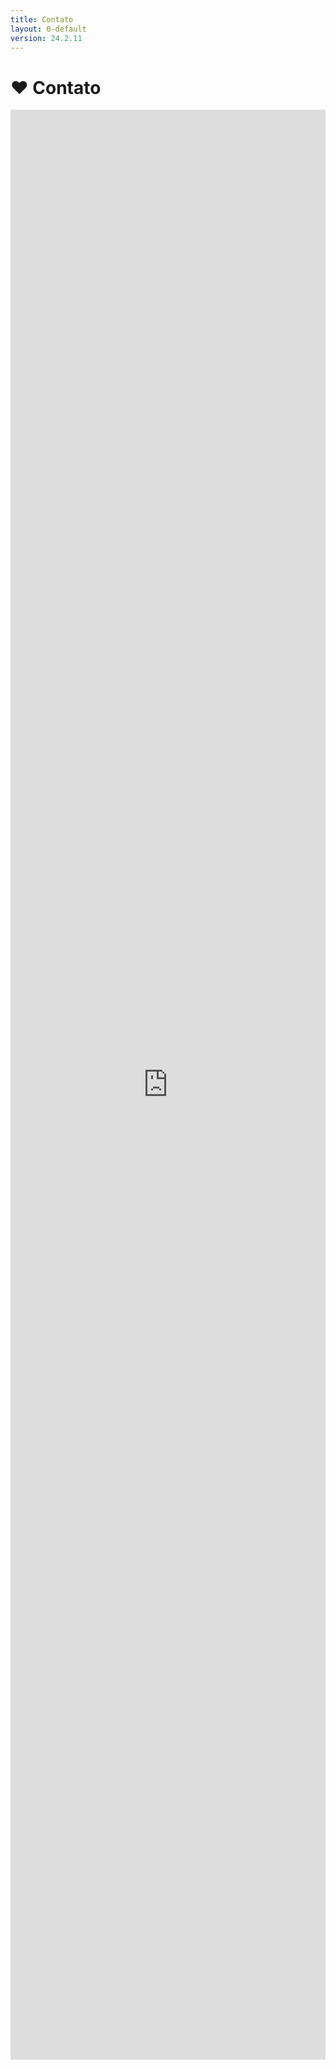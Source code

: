 ```yaml
---
title: Contato
layout: 0-default
version: 24.2.11
---
```


<head>
<link rel="manifest" href="../assets/pwa/site.webmanifest" />
<script src="../assets/js/push-engage.js"></script>
</head>

# <span class="emoji">❤️</span> Contato

<!--

## Notificações

Esta página lhe pedirá permissão para que possamos lhe mandar ocasionais notificações. Clique em <kbd>Sim</kbd> para consentir. Geralmente, você será notificado da adição de conteúdo novo ou correções.

O formato de tais notificações dependerá do sistema operacional do dispositivo em uso.

Obrigado pelo seu interesse e permissão!

---

-->

 <iframe src="https://docs.google.com/forms/d/e/1FAIpQLSfAwX4nigTYKmV-IhIzlhwayQm7PRwIkny8zG6HYLTmA2ZvCQ/viewform?embedded=true"  width="100%" height="80%" frameborder="0" marginheight="0" marginwidth="0">Loading…</iframe>

<!-- <iframe src="https://docs.google.com/spreadsheets/d/e/2PACX-1vR88UIIE1NDNVmivd1g3i_LhvbaUgqwV_g2xjd0Vj7_ip3bie8e1NrC7fJyOBYkAV66dy1cdXMEGPHm/pubhtml?gid=1564763843&amp;single=true&amp;widget=true&amp;chrome=false&amp;headers=false" style="width: 80%; margin-left: 10%; margin-right: 10%; border: none;"></iframe> -->